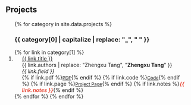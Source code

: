 ## Projects

<div class="publications">
<ol class="bibliography">
{% for category in site.data.projects %}
  <h3>{{ category[0] | capitalize | replace: "_", " " }}</h3>
  {% for link in category[1] %}
  <li>
    <div class="pub-row">
      <div class="col-sm-3 abbr" style="position: relative;padding-right: 15px;padding-left: 15px;">
      </div>
      <div class="col-sm-9" style="position: relative;padding-right: 15px;padding-left: 20px;">
        <div class="title"><a href="{{ link.pdf }}">{{ link.title }}</a></div>
        <div class="author">{{ link.authors | replace: "Zhengxu Tang", "<strong>Zhengxu Tang</strong>" }}</div>
        <div class="periodical"><em>{{ link.field }}</em></div>
        <div class="links">
          {% if link.pdf %}<a href="{{ link.pdf }}" class="btn btn-sm z-depth-0" role="button" target="_blank" style="font-size:12px;">PDF</a>{% endif %}
          {% if link.code %}<a href="{{ link.code }}" class="btn btn-sm z-depth-0" role="button" target="_blank" style="font-size:12px;">Code</a>{% endif %}
          {% if link.page %}<a href="{{ link.page }}" class="btn btn-sm z-depth-0" role="button" target="_blank" style="font-size:12px;">Project Page</a>{% endif %}
          {% if link.notes %}<strong><i style="color:#e74d3c">{{ link.notes }}</i></strong>{% endif %}
        </div>
      </div>
    </div>
  </li>
  {% endfor %}
{% endfor %}
</ol>
</div>